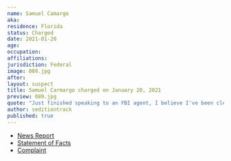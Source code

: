 ```yaml
---
name: Samuel Camargo
aka:
residence: Florida
status: Charged
date: 2021-01-20
age:
occupation:
affiliations:
jurisdiction: Federal
image: 089.jpg
after:
layout: suspect
title: Samuel Carmargo charged on January 20, 2021
preview: 089.jpg
quote: "Just finished speaking to an FBI agent, I believe I've been cleared"
author: seditiontrack
published: true
---
```


- [News Report](https://www.nbcmiami.com/news/local/south-florida-man-who-discussed-fbi-probe-on-social-media-arrested-in-u-s-capitol-breach/2366073/)
- [Statement of Facts](https://www.justice.gov/opa/page/file/1357291/download)
- [Complaint](https://www.justice.gov/opa/page/file/1357286/download)
